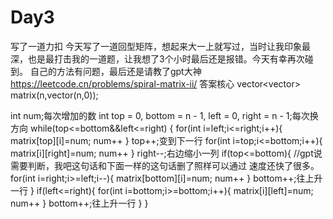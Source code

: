 # Day3
写了一道力扣
今天写了一道回型矩阵，想起来大一上就写过，当时让我印象最深，也是最打击我的一道题，让我想了3个小时最后还是报错。今天有幸再次碰到。
自己的方法有问题，最后还是请教了gpt大神
https://leetcode.cn/problems/spiral-matrix-ii/
答案核心
vector<vector<int>> matrix(n,vector<int>(n,0));

int num;每次增加的数
int top = 0, bottom = n - 1, left = 0, right = n - 1;每次换方向
while(top<=bottom&&left<=right)
{
for(int i=left;i<=right;i++){
matrix[top][i]=num;
num++
}
top++;变到下一行
for(int i=top;i<=bottom;i++){
matrix[i][right]=num;
num++
}
right--;右边缩小一列
if(top<=bottom){     //gpt说需要判断，我吧这句话和下面一样的这句话删了照样可以通过 速度还快了很多。
for(int i=right;i>=left;i--){
matrix[bottom][i]=num;
num++
}
bottom++;往上升一行
}
if(left<=right){
for(int i=bottom;i>=bottom;i++){
matrix[i][left]=num;
num++
}
bottom++;往上升一行
}
}

